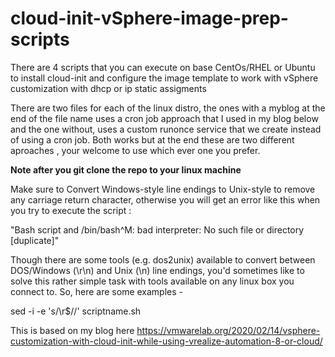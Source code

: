 # cloud-init-vSphere-image-prep-scripts


There are 4 scripts that you can execute on base CentOs/RHEL or Ubuntu to install cloud-init and configure the image template to work with vSphere customization with dhcp or ip static assigments

There are two files for each of the linux distro, the ones with a myblog at the end of the file name uses a cron job approach that I used in my blog below and the one without, uses a custom runonce service that we create instead of using a cron job. Both works but at the end these are two different aproaches , your welcome to use which ever one you prefer. 


**Note after you git clone the repo to your linux machine**

Make sure to Convert Windows-style line endings to Unix-style to remove any carriage return character,
otherwise you will get an error like this when you try to execute the script :

"Bash script and /bin/bash^M: bad interpreter: No such file or directory [duplicate]"

Though there are some tools (e.g. dos2unix) available to convert between DOS/Windows (\r\n) and Unix (\n) line endings, you'd sometimes like to solve this rather simple task with tools available on any linux box you connect to. So, here are some examples -

sed -i -e 's/\r$//' scriptname.sh

This is based on my blog here https://vmwarelab.org/2020/02/14/vsphere-customization-with-cloud-init-while-using-vrealize-automation-8-or-cloud/
